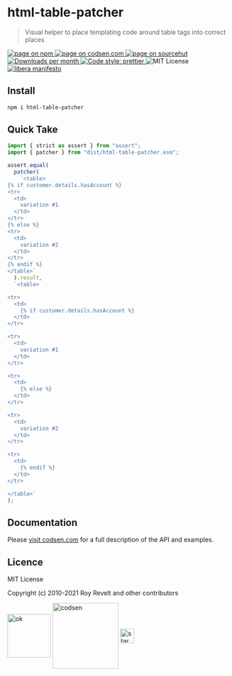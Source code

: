 # html-table-patcher

> Visual helper to place templating code around table tags into correct places

<div class="package-badges">
  <a href="https://www.npmjs.com/package/html-table-patcher" rel="nofollow noreferrer noopener">
    <img src="https://img.shields.io/badge/-npm-blue?style=flat-square" alt="page on npm">
  </a>
  <a href="https://codsen.com/os/html-table-patcher" rel="nofollow noreferrer noopener">
    <img src="https://img.shields.io/badge/-codsen-blue?style=flat-square" alt="page on codsen.com">
  </a>
  <a href="https://git.sr.ht/~royston/codsen/tree/master/packages/html-table-patcher" rel="nofollow noreferrer noopener">
    <img src="https://img.shields.io/badge/-sourcehut-blue?style=flat-square" alt="page on sourcehut">
  </a>
  <a href="https://npmcharts.com/compare/html-table-patcher?interval=30" rel="nofollow noreferrer noopener" target="_blank">
    <img src="https://img.shields.io/npm/dm/html-table-patcher.svg?style=flat-square" alt="Downloads per month">
  </a>
  <a href="https://prettier.io" rel="nofollow noreferrer noopener" target="_blank">
    <img src="https://img.shields.io/badge/code_style-prettier-brightgreen.svg?style=flat-square" alt="Code style: prettier">
  </a>
  <img src="https://img.shields.io/badge/licence-MIT-brightgreen.svg?style=flat-square" alt="MIT License">
  <a href="https://liberamanifesto.com" rel="nofollow noreferrer noopener" target="_blank">
    <img src="https://img.shields.io/badge/libera-manifesto-lightgrey.svg?style=flat-square" alt="libera manifesto">
  </a>
</div>

## Install

```bash
npm i html-table-patcher
```

## Quick Take

```js
import { strict as assert } from "assert";
import { patcher } from "dist/html-table-patcher.esm";

assert.equal(
  patcher(
    `<table>
{% if customer.details.hasAccount %}
<tr>
  <td>
    variation #1
  </td>
</tr>
{% else %}
<tr>
  <td>
    variation #2
  </td>
</tr>
{% endif %}
</table>`
  ).result,
  `<table>

<tr>
  <td>
    {% if customer.details.hasAccount %}
  </td>
</tr>

<tr>
  <td>
    variation #1
  </td>
</tr>

<tr>
  <td>
    {% else %}
  </td>
</tr>

<tr>
  <td>
    variation #2
  </td>
</tr>

<tr>
  <td>
    {% endif %}
  </td>
</tr>

</table>`
);
```

## Documentation

Please [visit codsen.com](https://codsen.com/os/html-table-patcher/) for a full description of the API and examples.

## Licence

MIT License

Copyright (c) 2010-2021 Roy Revelt and other contributors


<img src="https://codsen.com/images/png-codsen-ok.png" width="98" alt="ok" align="center"> <img src="https://codsen.com/images/png-codsen-1.png" width="148" alt="codsen" align="center"> <img src="https://codsen.com/images/png-codsen-star-small.png" width="32" alt="star" align="center">


